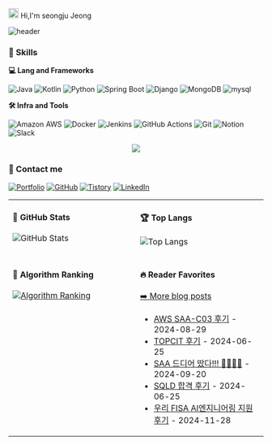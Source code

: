 <img src='https://x.tw93.fun/images/hi.gif' alt='Hi' width="20"/> Hi,I'm seongju Jeong

![header](https://capsule-render.vercel.app/api?type=waving&color=gradient&height=200&text=Challenging+Data+Engineer&fontSize=50&fontAlign=50&fontAlignY=40&desc=Passion%2C+Challenge%2C+Sincerity&descSize=20&descAlign=50&descAlignY=60)



### 🦾 Skills

**💻 Lang and Frameworks**

![Java](https://img.shields.io/badge/Java-000000.svg?&style=for-the-badge) 
![Kotlin](https://img.shields.io/badge/kotlin-7F52FF.svg?&style=for-the-badge&logo=kotlin&logoColor=white) 
![Python](https://img.shields.io/badge/python-3776AB.svg?&style=for-the-badge&logo=python&logoColor=white) 
![Spring Boot](https://img.shields.io/badge/springboot-6DB33F.svg?&style=for-the-badge&logo=springboot&logoColor=white) 
![Django](https://img.shields.io/badge/django-092E20.svg?&style=for-the-badge&logo=django&logoColor=white) 
![MongoDB](https://img.shields.io/badge/mongodb-47A248.svg?&style=for-the-badge&logo=mongodb&logoColor=white) 
![mysql](https://img.shields.io/badge/mysql-4479A1.svg?&style=for-the-badge&logo=mysql&logoColor=white)


**🛠️ Infra and Tools**

![Amazon AWS](https://img.shields.io/badge/amazonaws-232F3E.svg?&style=for-the-badge&logo=amazonaws&logoColor=white) 
![Docker](https://img.shields.io/badge/docker-2496ED.svg?&style=for-the-badge&logo=docker&logoColor=white) 
![Jenkins](https://img.shields.io/badge/jenkins-D24939.svg?&style=for-the-badge&logo=jenkins&logoColor=white) 
![GitHub Actions](https://img.shields.io/badge/githubactions-2088FF.svg?&style=for-the-badge&logo=githubactions&logoColor=white) 
![Git](https://img.shields.io/badge/git-F05032.svg?&style=for-the-badge&logo=git&logoColor=white) 
![Notion](https://img.shields.io/badge/notion-000000.svg?&style=for-the-badge&logo=notion&logoColor=white) 
![Slack](https://img.shields.io/badge/slack-4A154B.svg?&style=for-the-badge&logo=slack&logoColor=white)


<p align="center">
  <a href="https://hits.seeyoufarm.com">
    <img src="https://hits.seeyoufarm.com/api/count/incr/badge.svg?url=https%3A%2F%2Fgithub.com%2Fseongjju&count_bg=%2341B883&title_bg=%23CDC2C2&icon=github.svg&icon_color=%23E7E7E7&title=views&for-the-badge=false"/>
  </a>
</p>

### 👋 Contact me 

[![Portfolio](https://img.shields.io/badge/portfolio-000000.svg?&style=for-the-badge&logo=portfolio&logoColor=white)](https://www.seongjudev.link) 
[![GitHub](https://img.shields.io/badge/github-181717.svg?&style=for-the-badge&logo=github&logoColor=white)](https://github.com/seongjju)
[![Tistory](https://img.shields.io/badge/tistory-000000.svg?&style=for-the-badge&logo=tistory&logoColor=white)](https://koreatstm.tistory.com/)
[![LinkedIn](https://img.shields.io/badge/linkedin-%230077B5.svg?&style=for-the-badge&logo=linkedin&logoColor=white)](https://www.linkedin.com/in/%EC%84%B1%EC%A3%BC-%EC%A0%95-3a232b307/)


<table width="960px">
<tr>

<td valign="top" width="50%">

#### 📝 GitHub Stats


<p><img src="https://github-readme-stats.vercel.app/api?username=seongjju&amp;show_icons=true" alt="GitHub Stats"></p>


</td>
<td valign="top" width="50%">

#### 🏆 Top Langs

![Top Langs](https://github-readme-stats.vercel.app/api/top-langs/?username=seongjju&layout=compact)

</td>

</tr>
<tr>
<td valign="top" width="50%">

#### 🚩 Algorithm Ranking

[![Algorithm Ranking](https://mazassumnida.wtf/api/v2/generate_badge?boj=koreatstm)](https://solved.ac/profile/koreatstm)

</td>  
<td valign="top" width="50%">

#### 🔥 Reader Favorites
<p><a href="https://koreatstm.tistory.com/">➡️ More blog posts</a></p>

<!-- blog starts -->
* <a href='https://koreatstm.tistory.com/158' target='_blank'>AWS SAA-C03 후기</a> - 2024-08-29
* <a href='https://koreatstm.tistory.com/147' target='_blank'>TOPCIT 후기</a> - 2024-06-25
* <a href='https://koreatstm.tistory.com/194' target='_blank'>SAA 드디어 땄다!!! 🥳🥳🥳🥳</a> - 2024-09-20
* <a href='https://koreatstm.tistory.com/146' target='_blank'>SQLD 합격 후기</a> - 2024-06-25
* <a href='https://koreatstm.tistory.com/210' target='_blank'>우리 FISA AI엔지니어링 지원 후기</a> - 2024-11-28


<!-- blog ends -->

</td>

</tr>

</table>
